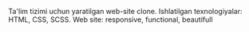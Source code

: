 Ta'lim tizimi uchun yaratilgan web-site clone.
Ishlatilgan texnologiyalar: HTML, CSS, SCSS.
Web site: responsive, functional, beautifull 
